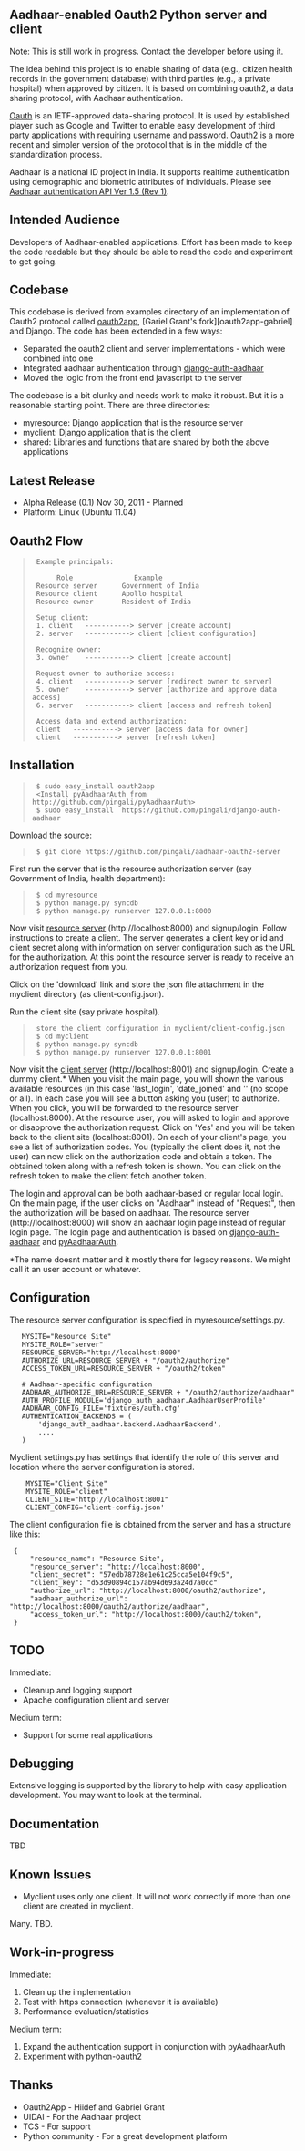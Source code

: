 Aadhaar-enabled Oauth2 Python server and client 
------------------------------------------------

Note: This is still work in progress. Contact the developer before
using it. 

The idea behind this project is to enable sharing of data (e.g.,
citizen health records in the government database) with third parties
(e.g., a private hospital) when approved by citizen. It is based on
combining oauth2, a data sharing protocol, with Aadhaar
authentication. 

[Oauth](http://oauth.net) is an IETF-approved data-sharing
protocol. It is used by established player such as Google and Twitter
to enable easy development of third party applications with requiring
username and password. [Oauth2](http://oauth.net/2) is a more recent
and simpler version of the protocol that is in the middle of the
standardization process.

Aadhaar is a national ID project in India. It supports realtime
authentication using demographic and biometric attributes of
individuals. Please see [Aadhaar authentication API Ver 1.5 (Rev 1)][spec].

[spec]: http://uidai.gov.in/images/FrontPageUpdates/aadhaar_authentication_api_1_5_rev1_1.pdf


Intended Audience
-----------------

Developers of Aadhaar-enabled applications. Effort has been made to
keep the code readable but they should be able to read the code and
experiment to get going.

Codebase 
--------

This codebase is derived from examples directory of an implementation
of Oauth2 protocol called [oauth2app][oauth2app],
[Gariel Grant's fork][oauth2app-gabriel] and Django. The code has been
extended in a few ways:

* Separated the oauth2 client and server implementations - which were combined into one 
* Integrated aadhaar authentication through [django-auth-aadhaar][django-auth-aadhaar]
* Moved the logic from the front end javascript to the server 

[oauth2app]: https://github.com/hiidef/oauth2app 
[oauth2app-grabriel]: https://github.com/gabrielgrant/oauth2app 
[django-auth-aadhaar]: https://github.com/pingali/django-auth-aadhaar

The codebase is a bit clunky and needs work to make it robust. But it
is a reasonable starting point. There are three directories: 

* myresource: Django application that is the resource server 
* myclient: Django application that is the client 
* shared: Libraries and functions that are shared by both the above applications


Latest Release
--------------

  * Alpha Release (0.1) Nov 30, 2011 - Planned 
  * Platform: Linux (Ubuntu 11.04) 

Oauth2 Flow 
------------

>      Example principals: 
> 
>           Role               Example
>      Resource server      Government of India 
>      Resource client      Apollo hospital 
>      Resource owner       Resident of India
> 
>      Setup client: 
>      1. client   -----------> server [create account]
>      2. server   -----------> client [client configuration]
> 
>      Recognize owner:
>      3. owner    -----------> client [create account] 
>      
>      Request owner to authorize access: 
>      4. client   -----------> server [redirect owner to server] 
>      5. owner    -----------> server [authorize and approve data access]
>      6. server   -----------> client [access and refresh token]
>     
>      Access data and extend authorization:
>      client   -----------> server [access data for owner] 
>      client   -----------> server [refresh token] 
>      


Installation
------------


>      $ sudo easy_install oauth2app
>      <Install pyAadhaarAuth from http://github.com/pingali/pyAadhaarAuth>
>      $ sudo easy_install  https://github.com/pingali/django-auth-aadhaar 

Download the source: 

>         
>      $ git clone https://github.com/pingali/aadhaar-oauth2-server 

First run the server that is the resource authorization server (say
Government of India, health department):

>      $ cd myresource
>      $ python manage.py syncdb
>      $ python manage.py runserver 127.0.0.1:8000
>      

Now visit [resource server][resource-server] (http://localhost:8000) and
signup/login. Follow instructions to create a client. The server
generates a client key or id and client secret along with information
on server configuration such as the URL for the authorization. At this
point the resource server is ready to receive an authorization request
from you.

[resource-server]: http://localhost:8000
[resource-client]: http://localhost:8001

Click on the 'download' link and store the json file attachment in the
myclient directory (as client-config.json). 

Run the client site (say private hospital). 

>      store the client configuration in myclient/client-config.json 
>      $ cd myclient
>      $ python manage.py syncdb
>      $ python manage.py runserver 127.0.0.1:8001 

Now visit the [client server][resource-client] (http://localhost:8001)
and signup/login. Create a dummy client.* When you visit the main
page, you will shown the various available resources (in this case
'last\_login', 'date\_joined' and '' (no scope or all). In each case
you will see a button asking you (user) to authorize. When you click,
you will be forwarded to the resource server (localhost:8000). At the
resource user, you will asked to login and approve or disapprove the
authorization request. Click on 'Yes' and you will be taken back to
the client site (localhost:8001). On each of your client's page, you
see a list of authorization codes. You (typically the client does it,
not the user) can now click on the authorization code and obtain a
token. The obtained token along with a refresh token is shown. You can
click on the refresh token to make the client fetch another token.

The login and approval can be both aadhaar-based or regular local
login. On the main page, if the user clicks on "Aadhaar" instead of
"Request", then the authorization will be based on aadhaar. The
resource server (http://localhost:8000) will show an aadhaar login
page instead of regular login page. The login page and authentication
is based on [django-auth-aadhaar][django-auth-aadhaar] and
[pyAadhaarAuth][pyAadhaarAuth].

[pyAadhaarAuth]: http://github.com/pingali/pyAadhaarAuth 

*The name doesnt matter and it mostly there for legacy reasons. We
might call it an user account or whatever.

Configuration
-------------

The resource server configuration is specified in myresource/settings.py. 

       MYSITE="Resource Site"
       MYSITE_ROLE="server" 
       RESOURCE_SERVER="http://localhost:8000"
       AUTHORIZE_URL=RESOURCE_SERVER + "/oauth2/authorize"
       ACCESS_TOKEN_URL=RESOURCE_SERVER + "/oauth2/token"

       # Aadhaar-specific configuration
       AADHAAR_AUTHORIZE_URL=RESOURCE_SERVER + "/oauth2/authorize/aadhaar"
       AUTH_PROFILE_MODULE='django_auth_aadhaar.AadhaarUserProfile' 
       AADHAAR_CONFIG_FILE='fixtures/auth.cfg'
       AUTHENTICATION_BACKENDS = (     
           'django_auth_aadhaar.backend.AadhaarBackend',
           ....
  	   )


Myclient settings.py has settings that identify the role of this server
and location where the server configuration is stored. 

        MYSITE="Client Site"
        MYSITE_ROLE="client"
        CLIENT_SITE="http://localhost:8001"
        CLIENT_CONFIG='client-config.json'

The client configuration file is obtained from the server and has a
structure like this:

     { 
		 "resource_name": "Resource Site", 
		 "resource_server": "http://localhost:8000", 
		 "client_secret": "57edb78728e1e61c25cca5e104f9c5", 
		 "client_key": "d53d90894c157ab94d693a24d7a0cc"
		 "authorize_url": "http://localhost:8000/oauth2/authorize", 
		 "aadhaar_authorize_url": "http://localhost:8000/oauth2/authorize/aadhaar", 
		 "access_token_url": "http://localhost:8000/oauth2/token", 
	 }


TODO 
----

Immediate: 
* Cleanup and logging support 
* Apache configuration client and server

Medium term: 
* Support for some real applications

Debugging
---------

Extensive logging is supported by the library to help with easy
application development. You may want to look at the terminal. 

Documentation
-------------

TBD 

Known Issues
------------

* Myclient uses only one client. It will not work correctly if more
  than one client are created in myclient.

Many. TBD. 

Work-in-progress    
----------------

Immediate: 

1. Clean up the implementation
2. Test with https connection (whenever it is available) 
3. Performance evaluation/statistics    

Medium term:  

1. Expand the authentication support in conjunction with pyAadhaarAuth
2. Experiment with python-oauth2 

Thanks 
------   

  * Oauth2App  - Hiidef and Gabriel Grant
  * UIDAI      - For the Aadhaar project 
  * TCS        - For support    
  * Python community - For a great development platform 
